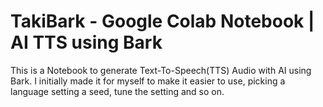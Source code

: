 # TakiBark - Google Colab Notebook | AI TTS using Bark
This is a Notebook to generate Text-To-Speech(TTS) Audio with AI using Bark.  I initially made it for myself to make it easier to use, picking a language setting a seed, tune the setting and so on. 
